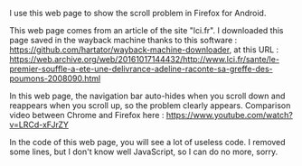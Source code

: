 I use this web page to show the scroll problem in Firefox for Android.

This web page comes from an article of the site "lci.fr". I downloaded this page saved in the wayback machine thanks to this software : https://github.com/hartator/wayback-machine-downloader, at this URL : https://web.archive.org/web/20161017144432/http://www.lci.fr/sante/le-premier-souffle-a-ete-une-delivrance-adeline-raconte-sa-greffe-des-poumons-2008090.html

In this web page, the navigation bar auto-hides when you scroll down and reappears when you scroll up, so the problem clearly appears. Comparison video between Chrome and Firefox here : https://www.youtube.com/watch?v=LRCd-xFJrZY

In the code of this web page, you will see a lot of useless code. I removed some lines, but I don't know well JavaScript, so I can do no more, sorry.
